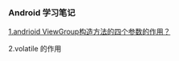### Android 学习笔记

[1.andrioid ViewGroup构造方法的四个参数的作用？](custom/android%20ViewGroup构造方法的作用.md)

2.volatile 的作用